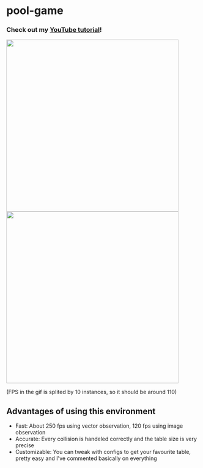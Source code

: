 # pool-game
### Check out my [YouTube tutorial](https://www.youtube.com/watch?v=a9yDqKloXf4&list=PLe2NghaCZ6ovKhmCeIUYCykno4-el_Efj)!

<img src="https://cdn.discordapp.com/attachments/763819251249184789/885387030333358101/Animation.gif" width=450> <img src="https://cdn.discordapp.com/attachments/763819251249184789/886484439750832148/Animation.gif?raw=true" width=450>


(FPS in the gif is splited by 10 instances, so it should be around 110)

## Advantages of using this environment
- Fast: About 250 fps using vector observation, 120 fps using image observation
- Accurate: Every collision is handeled correctly and the table size is very precise
- Customizable: You can tweak with configs to get your favourite table, pretty easy and I've commented basically on everything
